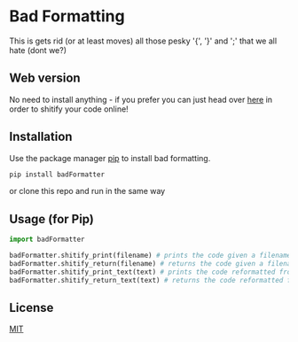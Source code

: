 # Bad Formatting

This is gets rid (or at least moves) all those pesky '{', '}' and ';' that we all hate (dont we?)

## Web version
No need to install anything - if you prefer you can just head over [here](https://format.johnmontgomery.tech) in order to shitify your code online!

## Installation

Use the package manager [pip](https://pypi.org/project/badFormatter/) to install bad formatting.

```bash
pip install badFormatter
```
or clone this repo and run in the same way

## Usage (for Pip)

```python
import badFormatter

badFormatter.shitify_print(filename) # prints the code given a filename
badFormatter.shitify_return(filename) # returns the code given a filename
badFormatter.shitify_print_text(text) # prints the code reformatted from the input
badFormatter.shitify_return_text(text) # returns the code reformatted from the input
```

## License
[MIT](https://choosealicense.com/licenses/mit/)